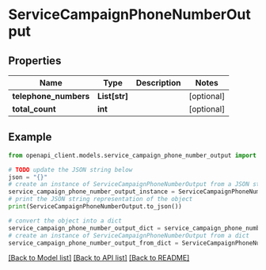 # ServiceCampaignPhoneNumberOutput


## Properties

Name | Type | Description | Notes
------------ | ------------- | ------------- | -------------
**telephone_numbers** | **List[str]** |  | [optional] 
**total_count** | **int** |  | [optional] 

## Example

```python
from openapi_client.models.service_campaign_phone_number_output import ServiceCampaignPhoneNumberOutput

# TODO update the JSON string below
json = "{}"
# create an instance of ServiceCampaignPhoneNumberOutput from a JSON string
service_campaign_phone_number_output_instance = ServiceCampaignPhoneNumberOutput.from_json(json)
# print the JSON string representation of the object
print(ServiceCampaignPhoneNumberOutput.to_json())

# convert the object into a dict
service_campaign_phone_number_output_dict = service_campaign_phone_number_output_instance.to_dict()
# create an instance of ServiceCampaignPhoneNumberOutput from a dict
service_campaign_phone_number_output_from_dict = ServiceCampaignPhoneNumberOutput.from_dict(service_campaign_phone_number_output_dict)
```
[[Back to Model list]](../README.md#documentation-for-models) [[Back to API list]](../README.md#documentation-for-api-endpoints) [[Back to README]](../README.md)


